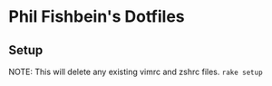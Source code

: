 # Phil Fishbein's Dotfiles

## Setup
NOTE: This will delete any existing vimrc and zshrc files.
`rake setup`

